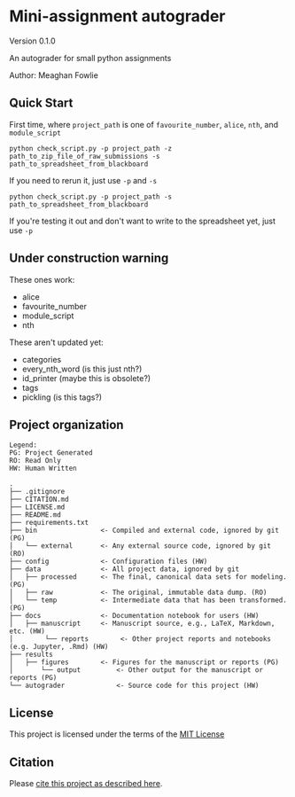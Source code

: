 # Mini-assignment autograder

Version 0.1.0

An autograder for small python assignments

Author: Meaghan Fowlie

## Quick Start

First time, where `project_path` is one of `favourite_number`, `alice`, `nth`, and `module_script`

```commandline
python check_script.py -p project_path -z path_to_zip_file_of_raw_submissions -s path_to_spreadsheet_from_blackboard 
```

If you need to rerun it, just use `-p` and `-s`

```commandline
python check_script.py -p project_path -s path_to_spreadsheet_from_blackboard 
```

If you're testing it out and don't want to write to the spreadsheet yet, just use `-p`


## Under construction warning

These ones work:

* alice
* favourite_number   
* module_script
* nth

These aren't updated yet:

* categories
* every_nth_word (is this just nth?)
* id_printer (maybe this is obsolete?)
* tags
* pickling (is this tags?)


## Project organization

```
Legend:
PG: Project Generated
RO: Read Only
HW: Human Written

.
├── .gitignore
├── CITATION.md
├── LICENSE.md
├── README.md
├── requirements.txt
├── bin                <- Compiled and external code, ignored by git (PG)
│   └── external       <- Any external source code, ignored by git (RO)
├── config             <- Configuration files (HW)
├── data               <- All project data, ignored by git
│   ├── processed      <- The final, canonical data sets for modeling. (PG)
│   ├── raw            <- The original, immutable data dump. (RO)
│   └── temp           <- Intermediate data that has been transformed. (PG)
├── docs               <- Documentation notebook for users (HW)
│   ├── manuscript     <- Manuscript source, e.g., LaTeX, Markdown, etc. (HW)
│        └── reports        <- Other project reports and notebooks (e.g. Jupyter, .Rmd) (HW)
├── results
│   ├── figures        <- Figures for the manuscript or reports (PG)
│       └── output         <- Other output for the manuscript or reports (PG)
└── autograder             <- Source code for this project (HW)

```


## License

This project is licensed under the terms of the [MIT License](./LICENSE.md)

## Citation

Please [cite this project as described here](./CITATION.md).
